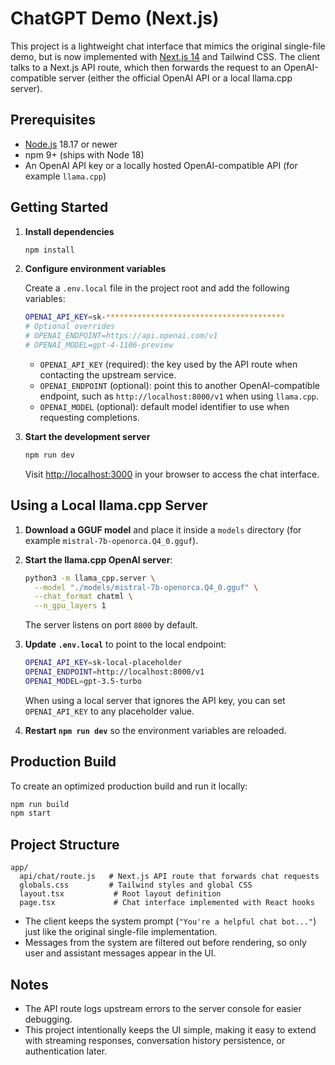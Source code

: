# ChatGPT Demo (Next.js)

This project is a lightweight chat interface that mimics the original single-file demo, but is now implemented with [Next.js 14](https://nextjs.org/) and Tailwind CSS. The client talks to a Next.js API route, which then forwards the request to an OpenAI-compatible server (either the official OpenAI API or a local llama.cpp server).

## Prerequisites

- [Node.js](https://nodejs.org/) 18.17 or newer
- npm 9+ (ships with Node 18)
- An OpenAI API key or a locally hosted OpenAI-compatible API (for example `llama.cpp`)

## Getting Started

1. **Install dependencies**

   ```bash
   npm install
   ```

2. **Configure environment variables**

   Create a `.env.local` file in the project root and add the following variables:

   ```bash
   OPENAI_API_KEY=sk-****************************************
   # Optional overrides
   # OPENAI_ENDPOINT=https://api.openai.com/v1
   # OPENAI_MODEL=gpt-4-1106-preview
   ```

   - `OPENAI_API_KEY` (required): the key used by the API route when contacting the upstream service.
   - `OPENAI_ENDPOINT` (optional): point this to another OpenAI-compatible endpoint, such as `http://localhost:8000/v1` when using `llama.cpp`.
   - `OPENAI_MODEL` (optional): default model identifier to use when requesting completions.

3. **Start the development server**

   ```bash
   npm run dev
   ```

   Visit <http://localhost:3000> in your browser to access the chat interface.

## Using a Local llama.cpp Server

1. **Download a GGUF model** and place it inside a `models` directory (for example `mistral-7b-openorca.Q4_0.gguf`).
2. **Start the llama.cpp OpenAI server**:

   ```bash
   python3 -m llama_cpp.server \
     --model "./models/mistral-7b-openorca.Q4_0.gguf" \
     --chat_format chatml \
     --n_gpu_layers 1
   ```

   The server listens on port `8000` by default.

3. **Update `.env.local`** to point to the local endpoint:

   ```bash
   OPENAI_API_KEY=sk-local-placeholder
   OPENAI_ENDPOINT=http://localhost:8000/v1
   OPENAI_MODEL=gpt-3.5-turbo
   ```

   When using a local server that ignores the API key, you can set `OPENAI_API_KEY` to any placeholder value.

4. **Restart `npm run dev`** so the environment variables are reloaded.

## Production Build

To create an optimized production build and run it locally:

```bash
npm run build
npm start
```

## Project Structure

```
app/
  api/chat/route.js   # Next.js API route that forwards chat requests
  globals.css         # Tailwind styles and global CSS
  layout.tsx           # Root layout definition
  page.tsx             # Chat interface implemented with React hooks
```

- The client keeps the system prompt (`"You're a helpful chat bot..."`) just like the original single-file implementation.
- Messages from the system are filtered out before rendering, so only user and assistant messages appear in the UI.

## Notes

- The API route logs upstream errors to the server console for easier debugging.
- This project intentionally keeps the UI simple, making it easy to extend with streaming responses, conversation history persistence, or authentication later.
